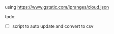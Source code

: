 using https://www.gstatic.com/ipranges/cloud.json

todo:
  - [ ] script to auto update and convert to csv
